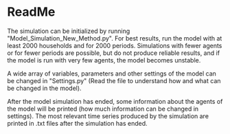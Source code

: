 # ReadMe
The simulation can be initialized by running "Model_Simulation_New_Method.py". For best results, run the model with at least 2000 households and for 2000 periods. Simulations with fewer agents or for fewer periods are possible, but do not produce reliable results, and if the model is run with very few agents, the model becomes unstable.

A wide array of variables, parameters and other settings of the model can be changed in "Settings.py" (Read the file to understand how and what can be changed in the model). 

After the model simulation has ended, some information about the agents of the model will be printed (how much information can be changed in settings). The most relevant time series produced by the simulation are printed in .txt files after the simulation has ended.
